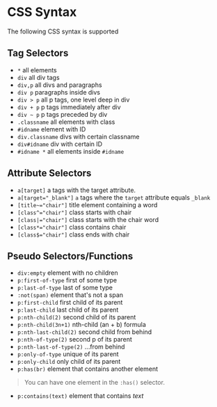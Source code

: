 # CSS Syntax
The following CSS syntax is supported

## Tag Selectors
- `*` all elements
- `div` all div tags
- `div,p` all divs and paragraphs
- `div p` paragraphs inside divs
- `div > p` all p tags, one level deep in div
- `div + p` p tags immediately after div
- `div ~ p` p tags preceded by div
- `.classname` all elements with class
- `#idname` element with ID
- `div.classname` divs with certain classname
- `div#idname` div with certain ID
- `#idname *` all elements inside `#idname`

## Attribute Selectors
- `a[target]` a tags with the target attribute.
- `a[target="_blank"]` `a` tags where the `target` attribute equals `_blank`
- `[title~="chair"]` title element containing a word
- `[class^="chair"]` class starts with chair
- `[class|="chair"]` class starts with the chair word
- `[class*="chair"]` class contains chair
- `[class$="chair"]` class ends with chair

## Pseudo Selectors/Functions
- `div:empty` element with no children
- `p:first-of-type` first of some type
- `p:last-of-type` last of some type
- `:not(span)` element that's not a span
- `p:first-child` first child of its parent
- `p:last-child` last child of its parent
- `p:nth-child(2)` second child of its parent
- `p:nth-child(3n+1)` nth-child (an + b) formula
- `p:nth-last-child(2)` second child from behind
- `p:nth-of-type(2)` second p of its parent
- `p:nth-last-of-type(2)` ...from behind
- `p:only-of-type` unique of its parent
- `p:only-child` only child of its parent
-  `p:has(br)` element that contains another element
> You can have one element in the `:has()` selector.
-  `p:contains(text)` element that contains *text*




